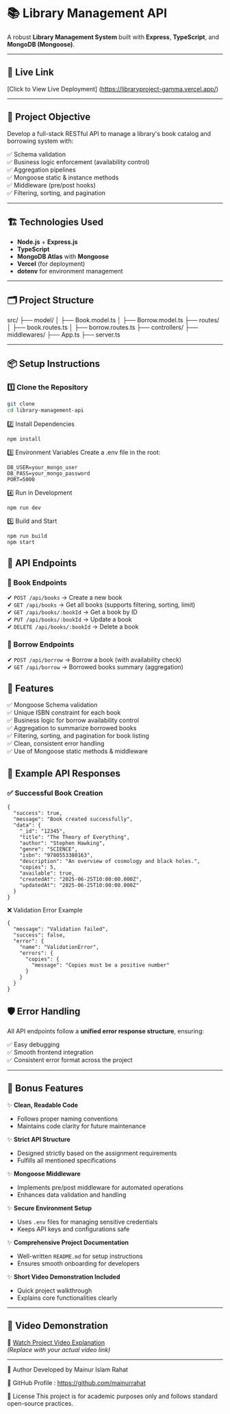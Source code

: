 # 📚 Library Management API

A robust **Library Management System** built with **Express**, **TypeScript**, and **MongoDB (Mongoose)**.

---

## 🚀 Live Link
[Click to View Live Deployment] (https://libraryproject-gamma.vercel.app/)

---

## 🎯 Project Objective

Develop a full-stack RESTful API to manage a library's book catalog and borrowing system with:

✅ Schema validation  
✅ Business logic enforcement (availability control)  
✅ Aggregation pipelines  
✅ Mongoose static & instance methods  
✅ Middleware (pre/post hooks)  
✅ Filtering, sorting, and pagination  

---

## 🏗️ Technologies Used

- **Node.js** + **Express.js**  
- **TypeScript**  
- **MongoDB Atlas** with **Mongoose**  
- **Vercel** (for deployment)  
- **dotenv** for environment management  

---

## 🗂️ Project Structure

src/
├── model/
│ ├── Book.model.ts
│ ├── Borrow.model.ts
├── routes/
│ ├── book.routes.ts
│ ├── borrow.routes.ts
├── controllers/
├── middlewares/
├── App.ts
├── server.ts

 

---

## 📦 Setup Instructions

### 1️⃣ Clone the Repository
```bash
git clone  
cd library-management-api
```

2️⃣ Install Dependencies
```
npm install
```

3️⃣ Environment Variables
Create a .env file in the root:
```
DB_USER=your_mongo_user
DB_PASS=your_mongo_password
PORT=5000
```

4️⃣ Run in Development
```
npm run dev
```
5️⃣ Build and Start
```
npm run build
npm start
```
## 📖 API Endpoints

### 🔹 Book Endpoints

✔ `POST /api/books` → Create a new book  
✔ `GET /api/books` → Get all books (supports filtering, sorting, limit)  
✔ `GET /api/books/:bookId` → Get a book by ID  
✔ `PUT /api/books/:bookId` → Update a book  
✔ `DELETE /api/books/:bookId` → Delete a book  


### 🔹 Borrow Endpoints

✔ `POST /api/borrow` → Borrow a book (with availability check)  
✔ `GET /api/borrow` → Borrowed books summary (aggregation)  



## 🔧 Features

✅ Mongoose Schema validation  
✅ Unique ISBN constraint for each book  
✅ Business logic for borrow availability control  
✅ Aggregation to summarize borrowed books  
✅ Filtering, sorting, and pagination for book listing  
✅ Clean, consistent error handling  
✅ Use of Mongoose static methods & middleware  


## 🧩 Example API Responses

### ✅ Successful Book Creation

```
{
  "success": true,
  "message": "Book created successfully",
  "data": {
    "_id": "12345",
    "title": "The Theory of Everything",
    "author": "Stephen Hawking",
    "genre": "SCIENCE",
    "isbn": "9780553380163",
    "description": "An overview of cosmology and black holes.",
    "copies": 5,
    "available": true,
    "createdAt": "2025-06-25T10:00:00.000Z",
    "updatedAt": "2025-06-25T10:00:00.000Z"
  }
}
```
❌ Validation Error Example
```
{
  "message": "Validation failed",
  "success": false,
  "error": {
    "name": "ValidationError",
    "errors": {
      "copies": {
        "message": "Copies must be a positive number"
      }
    }
  }
}
```
## 🛡️ Error Handling

All API endpoints follow a **unified error response structure**, ensuring:

✅ Easy debugging  
✅ Smooth frontend integration  
✅ Consistent error format across the project  

---

## 🏅 Bonus Features

✨ **Clean, Readable Code**  
- Follows proper naming conventions  
- Maintains code clarity for future maintenance  

✨ **Strict API Structure**  
- Designed strictly based on the assignment requirements  
- Fulfills all mentioned specifications  

✨ **Mongoose Middleware**  
- Implements pre/post middleware for automated operations  
- Enhances data validation and handling  

✨ **Secure Environment Setup**  
- Uses `.env` files for managing sensitive credentials  
- Keeps API keys and configurations safe  

✨ **Comprehensive Project Documentation**  
- Well-written `README.md` for setup instructions  
- Ensures smooth onboarding for developers  

✨ **Short Video Demonstration Included**  
- Quick project walkthrough  
- Explains core functionalities clearly  

---

## 🎥 Video Demonstration

🔗 [Watch Project Video Explanation](#)  
*(Replace with your actual video link)*

---
🤝 Author
Developed by Mainur Islam Rahat

🔗 GitHub Profile : https://github.com/mainurrahat

📝 License
This project is for academic purposes only and follows standard open-source practices.


